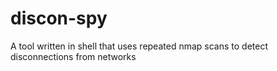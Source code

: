 # discon-spy
A tool written in shell that uses repeated nmap scans to detect disconnections from networks
